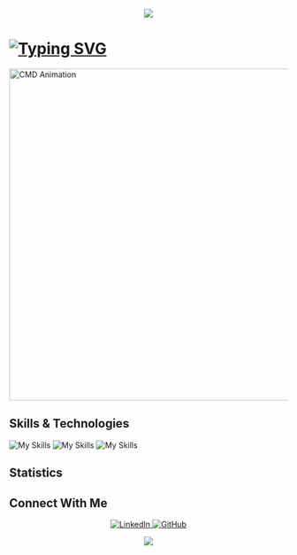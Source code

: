 <p align="center">
  <img src="https://capsule-render.vercel.app/api?type=waving&height=101&color=0:0061ff,100:60efff"/>
</p>
<h1><a href="https://git.io/typing-svg"><img src="https://readme-typing-svg.demolab.com?font=Fira+Code&size=26&pause=10000&color=059df5&repeat=true&width=500&height=39&lines=Hey+there!+I'm+Cavid+Ibadov%F0%9F%9B%B8" alt="Typing SVG" /></a></h1>
<img src="./CMDVideoCavid-Clipchamp.gif" alt="CMD Animation" width="800" height="600" />


## Skills & Technologies
![My Skills](https://go-skill-icons.vercel.app/api/icons?i=python,jupyter,anaconda,googlecolab,django,spark,scikitlearn,tableau,postgresql,mysql,js,threejs,vite,api,html)
![My Skills](https://go-skill-icons.vercel.app/api/icons?i=css,tailwindcss,gsap,c,cpp,cs,dotnet,autocad,assembly,bash,docker,kubernetes,postman,gcp,github)
![My Skills](https://go-skill-icons.vercel.app/api/icons?i=git,gitbash,wireshark,vmwareworkstation,windows,linux,debian,kali)


## Statistics


## Connect With Me

<p align="center">
  <a href="https://www.linkedin.com/in/javid-ibadov/" target="_blank">
    <img src="https://img.shields.io/badge/LinkedIn-0077B5?style=for-the-badge&logo=linkedin&logoColor=white" alt="LinkedIn"/>
  </a>
  <a href="https://github.com/Cibadov13097/Cibadov13097" target="_blank">
    <img src="https://img.shields.io/badge/GitHub-181717?style=for-the-badge&logo=github&logoColor=white" alt="GitHub"/>
  </a>

</p>

<p align="center">
  <img src="https://capsule-render.vercel.app/api?type=waving&height=101&color=0:0061ff,100:60efff&section=footer"/>
</p>
